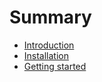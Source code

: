 # Summary

* [Introduction](introduction.md)
* [Installation](install.md)
* [Getting started](start.md)
